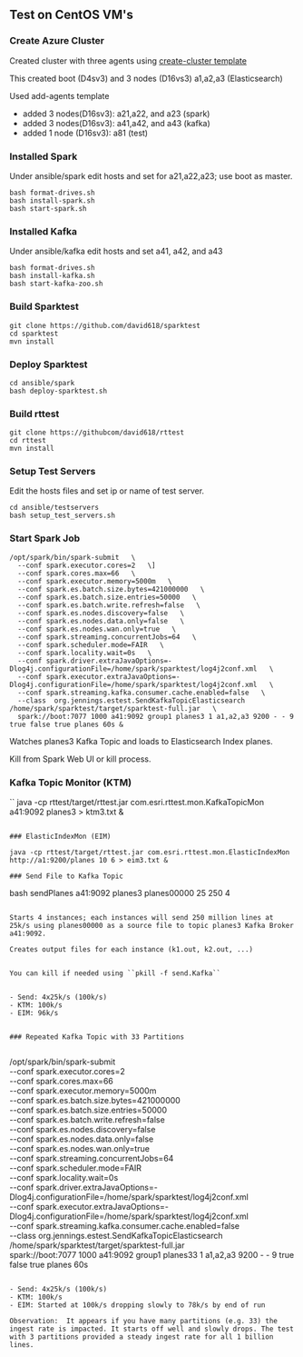 

## Test on CentOS VM's


### Create Azure Cluster

Created cluster with three agents using [create-cluster template](../../../install/vms/create-cluster.json)


This created boot (D4sv3) and 3 nodes (D16vs3) a1,a2,a3 (Elasticsearch)

Used add-agents template
- added 3 nodes(D16sv3): a21,a22, and a23 (spark)
- added 3 nodes(D16sv3): a41,a42, and a43 (kafka)
- added 1 node (D16sv3): a81 (test)

### Installed Spark

Under ansible/spark edit hosts and set for a21,a22,a23; use boot as master.

```
bash format-drives.sh
bash install-spark.sh
bash start-spark.sh
```

### Installed Kafka

Under ansible/kafka edit hosts and set a41, a42, and a43

```
bash format-drives.sh
bash install-kafka.sh
bash start-kafka-zoo.sh
```

### Build Sparktest

```
git clone https://github.com/david618/sparktest
cd sparktest
mvn install
```

### Deploy Sparktest

```
cd ansible/spark
bash deploy-sparktest.sh
```

### Build rttest

```
git clone https://githubcom/david618/rttest
cd rttest
mvn install
```

### Setup Test Servers

Edit the hosts files and set ip or name of test server.

```
cd ansible/testservers
bash setup_test_servers.sh
```


### Start Spark Job

```
/opt/spark/bin/spark-submit   \
  --conf spark.executor.cores=2   \]
  --conf spark.cores.max=66   \
  --conf spark.executor.memory=5000m   \
  --conf spark.es.batch.size.bytes=421000000   \
  --conf spark.es.batch.size.entries=50000   \
  --conf spark.es.batch.write.refresh=false   \
  --conf spark.es.nodes.discovery=false   \
  --conf spark.es.nodes.data.only=false   \
  --conf spark.es.nodes.wan.only=true   \
  --conf spark.streaming.concurrentJobs=64   \
  --conf spark.scheduler.mode=FAIR   \
  --conf spark.locality.wait=0s   \
  --conf spark.driver.extraJavaOptions=-Dlog4j.configurationFile=/home/spark/sparktest/log4j2conf.xml   \
  --conf spark.executor.extraJavaOptions=-Dlog4j.configurationFile=/home/spark/sparktest/log4j2conf.xml   \
  --conf spark.streaming.kafka.consumer.cache.enabled=false   \
  --class  org.jennings.estest.SendKafkaTopicElasticsearch /home/spark/sparktest/target/sparktest-full.jar   \
  spark://boot:7077 1000 a41:9092 group1 planes3 1 a1,a2,a3 9200 - - 9 true false true planes 60s &
```

Watches planes3 Kafka Topic and loads to Elasticsearch Index planes.

Kill from Spark Web UI or kill process. 

### Kafka Topic Monitor (KTM)

``
java -cp rttest/target/rttest.jar com.esri.rttest.mon.KafkaTopicMon a41:9092 planes3 > ktm3.txt &
```

### ElasticIndexMon (EIM)

java -cp rttest/target/rttest.jar com.esri.rttest.mon.ElasticIndexMon http://a1:9200/planes 10 6 > eim3.txt &

### Send File to Kafka Topic

```
bash sendPlanes a41:9092 planes3 planes00000 25 250 4
```

Starts 4 instances; each instances will send 250 million lines at 25k/s using planes00000 as a source file to topic planes3 Kafka Broker a41:9092.

Creates output files for each instance (k1.out, k2.out, ...)


You can kill if needed using ``pkill -f send.Kafka``


- Send: 4x25k/s (100k/s)
- KTM: 100k/s
- EIM: 96k/s 


### Repeated Kafka Topic with 33 Partitions


```
/opt/spark/bin/spark-submit \
  --conf spark.executor.cores=2 \
  --conf spark.cores.max=66 \
  --conf spark.executor.memory=5000m \
  --conf spark.es.batch.size.bytes=421000000 \
  --conf spark.es.batch.size.entries=50000 \
  --conf spark.es.batch.write.refresh=false \
  --conf spark.es.nodes.discovery=false \
  --conf spark.es.nodes.data.only=false \
  --conf spark.es.nodes.wan.only=true \
  --conf spark.streaming.concurrentJobs=64 \
  --conf spark.scheduler.mode=FAIR \
  --conf spark.locality.wait=0s \
  --conf spark.driver.extraJavaOptions=-Dlog4j.configurationFile=/home/spark/sparktest/log4j2conf.xml \
  --conf spark.executor.extraJavaOptions=-Dlog4j.configurationFile=/home/spark/sparktest/log4j2conf.xml \
  --conf spark.streaming.kafka.consumer.cache.enabled=false \
  --class  org.jennings.estest.SendKafkaTopicElasticsearch /home/spark/sparktest/target/sparktest-full.jar \
  spark://boot:7077 1000 a41:9092 group1 planes33 1 a1,a2,a3 9200 - - 9 true false true planes 60s
```

- Send: 4x25k/s (100k/s)
- KTM: 100k/s
- EIM: Started at 100k/s dropping slowly to 78k/s by end of run 

Observation:  It appears if you have many partitions (e.g. 33) the ingest rate is impacted. It starts off well and slowly drops. The test with 3 partitions provided a steady ingest rate for all 1 billion lines.


